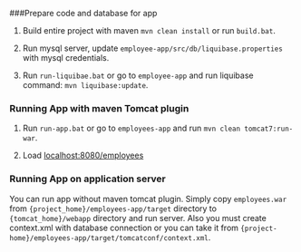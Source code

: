 ###Prepare code and database for app
1. Build entire project with maven `mvn clean install` or run `build.bat`.

2. Run mysql server, update `employee-app/src/db/liquibase.properties` with mysql credentials.

3. Run `run-liquibae.bat` or go to `employee-app` and run liquibase command: `mvn liquibase:update`.

### Running App with maven Tomcat plugin
1. Run `run-app.bat` or go to `employees-app` and run `mvn clean tomcat7:run-war`.

2. Load [localhost:8080/employees](http://localhost:8080/employees/)

### Running App on application server
You can run app without maven tomcat plugin. Simply copy `employees.war` from `{project_home}/employees-app/target` directory to
`{tomcat_home}/webapp` directory and run server. Also you must create context.xml with database connection or you can take it from
`{project-home}/employees-app/target/tomcatconf/context.xml`.
